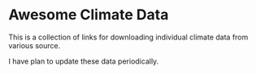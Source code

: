 # Awesome Climate Data

This is a collection of links for downloading individual climate data from various source.

I have plan to update these data periodically.
